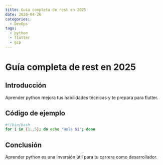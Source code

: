 ```yaml
---
title: Guía completa de rest en 2025
date: 2026-04-26
categories:
  - DevOps
tags:
  - python
  - flutter
  - gcp
---
```


# Guía completa de rest en 2025

## Introducción

Aprender python mejora tus habilidades técnicas y te prepara para flutter.

## Código de ejemplo

```bash
#!/bin/bash
for i in {1..5}; do echo "Hola $i"; done
```

## Conclusión

Aprender python es una inversión útil para tu carrera como desarrollador.